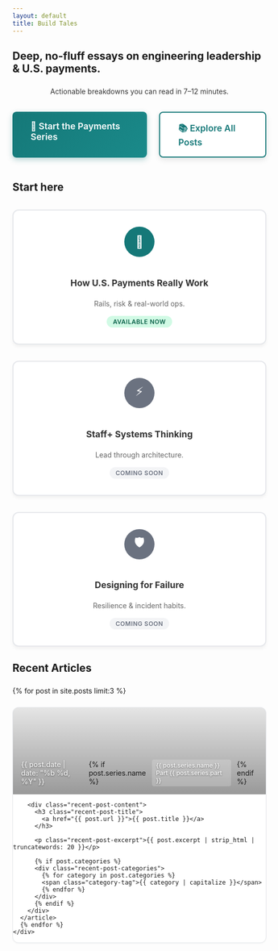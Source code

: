 ```yaml
---
layout: default
title: Build Tales
---
```


<!-- Hero Section -->
<section class="py-16">
  <div class="mx-auto max-w-3xl text-center space-y-6">
    <h1 class="text-5xl font-bold">Deep, no-fluff essays on engineering leadership & U.S. payments.</h1>
    <p class="text-xl font-medium" style="color: #333; margin: 1.5rem auto; max-width: 600px; text-align: center;">Actionable breakdowns you can read in 7–12 minutes.</p>
    <div class="hero-buttons">
      <a class="hero-btn-primary" href="/series/payments">🚀 Start the Payments Series</a>
      <a class="hero-btn-secondary" href="/blog">📚 Explore All Posts</a>
    </div>
  </div>
</section>
<br>  

<!-- Start Here Section -->
<section class="py-10">
  <div class="mx-auto max-w-5xl">
    <h2 class="text-2xl font-semibold mb-8 text-center">Start here</h2>
    <div class="start-here-grid">
      <a class="start-here-card" href="/series/payments">
        <div class="card-icon" style="background: #157878; color: white;">🚀</div>
        <h3 class="font-semibold mb-2">How U.S. Payments Really Work</h3>
        <p class="opacity-80 text-sm">Rails, risk & real-world ops.</p>
        <span class="card-status available">Available now</span>
      </a>
      <a class="start-here-card" href="/posts/engineering-leadership-staff-systems">
        <div class="card-icon" style="background: #6b7280; color: white;">⚡</div>
        <h3 class="font-semibold mb-2">Staff+ Systems Thinking</h3>
        <p class="opacity-80 text-sm">Lead through architecture.</p>
        <span class="card-status coming-soon">Coming soon</span>
      </a>
      <a class="start-here-card" href="/posts/designing-for-failure">
        <div class="card-icon" style="background: #6b7280; color: white;">🛡️</div>
        <h3 class="font-semibold mb-2">Designing for Failure</h3>
        <p class="opacity-80 text-sm">Resilience & incident habits.</p>
        <span class="card-status coming-soon">Coming soon</span>
      </a>
    </div>
  </div>
</section>

<!-- Recent Articles Section -->
<section class="py-10">
  <div class="mx-auto max-w-3xl">
    <h2 class="text-2xl font-semibold mb-6">Recent Articles</h2>
    <div class="recent-posts-grid">
      {% for post in site.posts limit:3 %}
      <article class="recent-post-card">
        <!-- Banner Image with Teal Fallback -->
        <div class="recent-post-banner" 
             {% if post.banner_image %}
             style="background-image: url('{{ post.banner_image | relative_url }}');"
             {% else %}
             style="background: {{ post.banner_color | default: '#157878' }};"
             {% endif %}>
          <div class="post-meta">
            <span class="post-date">{{ post.date | date: "%b %d, %Y" }}</span>
            {% if post.series.name %}
            <span class="post-series">{{ post.series.name }} Part {{ post.series.part }}</span>
            {% endif %}
          </div>
        </div>
        
        <div class="recent-post-content">
          <h3 class="recent-post-title">
            <a href="{{ post.url }}">{{ post.title }}</a>
          </h3>
          
          <p class="recent-post-excerpt">{{ post.excerpt | strip_html | truncatewords: 20 }}</p>
          
          {% if post.categories %}
          <div class="recent-post-categories">
            {% for category in post.categories %}
            <span class="category-tag">{{ category | capitalize }}</span>
            {% endfor %}
          </div>
          {% endif %}
        </div>
      </article>
      {% endfor %}
    </div>
  </div>
</section>

<style>
/* Custom styles for this page */

/* Recent Articles - Finshots Style */
.recent-posts-grid {
  display: flex;
  flex-direction: column;
  gap: 1.5rem;
  margin-top: 1.5rem;
}

.recent-post-card {
  background: white;
  border: 1px solid #e5e7eb;
  border-radius: 12px;
  overflow: hidden;
  transition: all 0.2s ease;
  box-shadow: 0 1px 3px rgba(0, 0, 0, 0.05);
}

.recent-post-card:hover {
  border-color: var(--accent);
  box-shadow: 0 8px 24px rgba(0, 0, 0, 0.12);
  transform: translateY(-2px);
}

/* Recent post banner styling */
.recent-post-banner {
  height: 140px;
  background-size: cover;
  background-position: center;
  background-repeat: no-repeat;
  position: relative;
  display: flex;
  align-items: flex-end;
  padding: 1rem;
}

.recent-post-banner::before {
  content: '';
  position: absolute;
  top: 0;
  left: 0;
  right: 0;
  bottom: 0;
  background: linear-gradient(to bottom, rgba(0,0,0,0.1), rgba(0,0,0,0.4));
  pointer-events: none;
}

.recent-post-content {
  padding: 1.5rem;
}

.recent-post-banner .post-meta {
  display: flex;
  align-items: center;
  gap: 0.75rem;
  position: relative;
  z-index: 1;
}

.recent-post-banner .post-date {
  font-size: 0.875rem;
  color: rgba(255, 255, 255, 0.9);
  font-weight: 500;
  text-shadow: 0 1px 3px rgba(0, 0, 0, 0.5);
}

.recent-post-banner .post-series {
  font-size: 0.75rem;
  background: rgba(255, 255, 255, 0.2);
  color: white;
  padding: 0.25rem 0.5rem;
  border-radius: 4px;
  font-weight: 500;
  backdrop-filter: blur(4px);
  text-shadow: 0 1px 3px rgba(0, 0, 0, 0.5);
}

.recent-post-title {
  margin: 0 0 0.75rem 0;
  font-size: 1.1rem;
  font-weight: 600;
  line-height: 1.3;
}

.recent-post-title a {
  color: #111827;
  text-decoration: none;
  transition: color 0.2s ease;
}

.recent-post-title a:hover {
  color: var(--accent);
}

.recent-post-excerpt {
  color: #4b5563;
  line-height: 1.6;
  margin: 0 0 1rem 0;
  font-size: 0.95rem;
}

.recent-post-categories {
  display: flex;
  gap: 0.5rem;
}

/* Start Here Section - Enhanced Card Layout */
.start-here-grid {
  display: grid;
  grid-template-columns: repeat(auto-fit, minmax(280px, 1fr));
  gap: 2rem;
  margin-top: 2rem;
}

.start-here-card {
  background: white;
  border: 2px solid #e5e7eb;
  border-radius: 12px;
  padding: 2rem 1.5rem;
  text-decoration: none;
  color: inherit;
  display: flex;
  flex-direction: column;
  align-items: center;
  text-align: center;
  transition: all 0.3s ease;
  position: relative;
  box-shadow: 0 4px 6px rgba(0, 0, 0, 0.05);
}

.start-here-card:hover {
  transform: translateY(-4px);
  box-shadow: 0 12px 24px rgba(0, 0, 0, 0.15);
  border-color: var(--accent);
  text-decoration: none;
}

.card-icon {
  width: 60px;
  height: 60px;
  border-radius: 50%;
  display: flex;
  align-items: center;
  justify-content: center;
  font-size: 24px;
  margin-bottom: 1rem;
}

.start-here-card h3 {
  color: #333;
  margin-bottom: 0.5rem;
  font-size: 1.1rem;
}

.start-here-card p {
  color: #666;
  margin-bottom: 1rem;
  flex-grow: 1;
}

.card-status {
  font-size: 0.75rem;
  font-weight: 600;
  padding: 0.25rem 0.75rem;
  border-radius: 12px;
  text-transform: uppercase;
  letter-spacing: 0.5px;
}

.card-status.available {
  background: #d1fae5;
  color: #065f46;
}

.card-status.coming-soon {
  background: #f3f4f6;
  color: #6b7280;
}

@media (max-width: 768px) {
  .start-here-grid {
    grid-template-columns: 1fr;
    gap: 1.5rem;
  }
  
  .start-here-card {
    padding: 1.5rem 1rem;
  }
}

/* Hero Buttons - Large, Prominent CTAs */
.hero-buttons {
  display: flex;
  justify-content: center;
  gap: 1.5rem;
  margin-top: 2rem;
}

.hero-btn-primary {
  background: linear-gradient(135deg, #157878 0%, #1a8a8a 100%);
  color: white;
  padding: 18px 36px;
  border-radius: 8px;
  text-decoration: none;
  font-weight: 600;
  font-size: 1.1rem;
  display: inline-block;
  box-shadow: 0 4px 12px rgba(21, 120, 120, 0.3);
  transition: all 0.3s ease;
  transform: translateY(0);
}

.hero-btn-primary:hover {
  transform: translateY(-2px);
  box-shadow: 0 6px 20px rgba(21, 120, 120, 0.4);
  text-decoration: none;
  color: white;
}

.hero-btn-secondary {
  background: white;
  color: #157878;
  padding: 18px 36px;
  border: 2px solid #157878;
  border-radius: 8px;
  text-decoration: none;
  font-weight: 600;
  font-size: 1.1rem;
  display: inline-block;
  box-shadow: 0 4px 12px rgba(0, 0, 0, 0.1);
  transition: all 0.3s ease;
  transform: translateY(0);
}

.hero-btn-secondary:hover {
  background: #157878;
  color: white;
  transform: translateY(-2px);
  box-shadow: 0 6px 20px rgba(21, 120, 120, 0.3);
  text-decoration: none;
}

/* Card styles */
.card {
  display: block;
  text-decoration: none;
  color: inherit;
}

.card h3 {
  color: #333;
}

.card:hover {
  text-decoration: none;
}

.card:hover h3 {
  color: var(--accent);
}

.flex {
  display: flex;
}

.justify-center {
  justify-content: center;
}

.gap-3 {
  gap: 12px;
}

/* Mobile responsive */
@media (max-width: 640px) {
  .hero-buttons {
    flex-direction: column;
    align-items: center;
    gap: 1rem;
  }
  
  .hero-btn-primary,
  .hero-btn-secondary {
    width: 100%;
    max-width: 320px;
    text-align: center;
    padding: 16px 24px;
    font-size: 1rem;
  }
  
  .flex {
    flex-direction: column;
    align-items: center;
  }
  
  .btn-primary,
  .btn-secondary {
    width: 100%;
    max-width: 300px;
    text-align: center;
  }
}
</style>